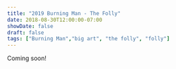 ```yaml
---
title: "2019 Burning Man - The Folly"
date: 2018-08-30T12:00:00-07:00
showDate: false
draft: false
tags: ["Burning Man","big art", "the folly", "folly"]
---
```

Coming soon!
